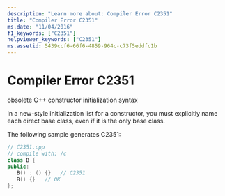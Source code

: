 ```yaml
---
description: "Learn more about: Compiler Error C2351"
title: "Compiler Error C2351"
ms.date: "11/04/2016"
f1_keywords: ["C2351"]
helpviewer_keywords: ["C2351"]
ms.assetid: 5439ccf6-66f6-4859-964c-c73f5eddfc1b
---
```

# Compiler Error C2351

obsolete C++ constructor initialization syntax

In a new-style initialization list for a constructor, you must explicitly name each direct base class, even if it is the only base class.

The following sample generates C2351:

```cpp
// C2351.cpp
// compile with: /c
class B {
public:
   B() : () {}   // C2351
   B() {}   // OK
};
```
